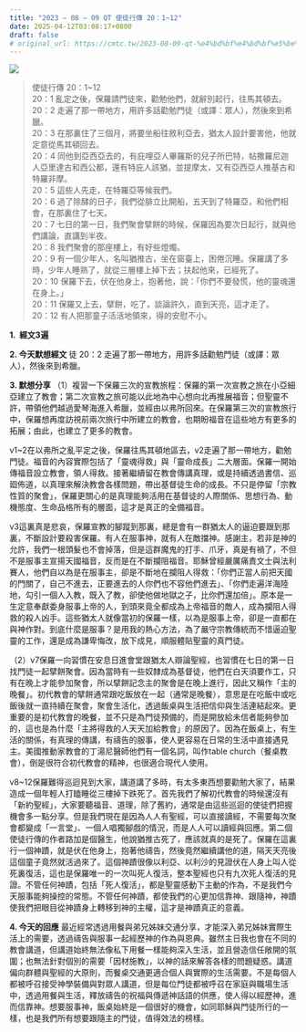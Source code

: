 ```yaml
---
title: "2023 – 08 – 09 QT 使徒行傳 20：1~12"
date: 2025-04-12T03:08:17+0800
draft: false
# original_url: https://cmtc.tw/2023-08-09-qt-%e4%bd%bf%e4%bd%bf%e5%be%92%e8%a1%8c%e5%82%b3-20%ef%bc%9a112
---
```


![](/images/qt.jpg)
> 使徒行傳 20：1\~12  
> 20：1 亂定之後，保羅請門徒來，勸勉他們，就辭別起行，往馬其頓去。  
> 20：2 走遍了那一帶地方，用許多話勸勉門徒（或譯：眾人），然後來到希臘。  
> 20：3 在那裏住了三個月，將要坐船往敘利亞去，猶太人設計要害他，他就定意從馬其頓回去。  
> 20：4 同他到亞西亞去的，有庇哩亞人畢羅斯的兒子所巴特，帖撒羅尼迦人亞里達古和西公都，還有特庇人該猶，並提摩太，又有亞西亞人推基古和特羅非摩。  
> 20：5 這些人先走，在特羅亞等候我們。  
> 20：6 過了除酵的日子，我們從腓立比開船，五天到了特羅亞，和他們相會，在那裏住了七天。  
> 20：7 七日的第一日，我們聚會擘餅的時候，保羅因為要次日起行，就與他們講論，直講到半夜。  
> 20：8 我們聚會的那座樓上，有好些燈燭。  
> 20：9 有一個少年人，名叫猶推古，坐在窗臺上，困倦沉睡。保羅講了多時，少年人睡熟了，就從三層樓上掉下去；扶起他來，已經死了。  
> 20：10 保羅下去，伏在他身上，抱著他，說：「你們不要發慌，他的靈魂還在身上。」  
> 20：11 保羅又上去，擘餅，吃了，談論許久，直到天亮，這才走了。  
> 20：12 有人把那童子活活地領來，得的安慰不小。

**1.  經文3遍**

**2. 今天默想經文**
徒 20：2 走遍了那一帶地方，用許多話勸勉門徒（或譯：眾人），然後來到希臘。

**3. 默想分享**
（1）複習一下保羅三次的宣教旅程：保羅的第一次宣教之旅在小亞細亞建立了教會；第二次宣教之旅可能以此地為中心想向北再推展福音；但聖靈不許，帶領他們越過愛琴海進入希臘，並經由以弗所回來。在保羅第三次的宣教旅行中，保羅想再度訪視前兩次旅行中所建立的教會，也期盼福音在這些地方有更多的拓展；由此，也建立了更多的教會。

v1\~2在以弗所之亂平定之後，保羅往馬其頓地區去，v2走遍了那一帶地方，勸勉門徒。福音的內容實際包括了「靈魂得救」與「靈命成長」二大層面。保羅一開始傳福音設立教會，領人得救。接著繼續留在教會傳講真理，或是持續透過書信、巡廻佈道，以真理來解決教會各樣問題，帶出基督徒生命的成長。不只是停留「宗教性質的聚會」，保羅更關心的是真理能夠活用在基督徒的人際關係、思想行為、動機態度、生命品格所有的層面，這才是真正的全備福音。

v3這裏真是悲哀，保羅宣教的腳蹤到那裏，總是會有一群猶太人的逼迫要跟到那裏，不斷設計要殺害保羅。有人在服事神，就有人在敵擋神。感謝主，若非是神的允許，我們一根頭髮也不會掉落，但是這群魔鬼的打手、爪牙，真是有禍了，不但不是服事主宣揚天國福音，反而是在不斷攔阻福音。耶穌曾經嚴厲痛責文士與法利賽人，他們自以為是在服事主，卻是不斷地在攔阻人得救：「你們正當人前把天國的門關了，自己不進去，正要進去的人你們也不容他們進去」、「你們走遍洋海陸地，勾引一個人入教，既入了教，卻使他做地獄之子，比你們還加倍」。原本是一生定意奉獻委身服事上帝的人，到頭來竟全都成為上帝福音的敵人，成為攔阻人得救的殺人凶手。這些猶太人就像當初的保羅一樣，以為是服事上帝，卻是一直都在與神作對。到底什麼是服事？是用我的熱心方法，為了嚴守宗教傳統而不惜逼迫聖靈的工作，還是成為謙卑悔改，放下成見，順服體貼聖靈的真門徒。

（2）v7保羅一向習慣在安息日進會堂跟猶太人辯論聖經，也習慣在七日的第一日找門徒一起擘餅聚會。因為當時有一些奴隸成為基督徒，他們在白天須要作工，只有在晚上才能參加聚會，所以擘餅記念主的聚會是在晚上進行，因此又稱作「主的晚餐」。初代教會的擘餅通常跟吃飯放在一起（通常是晚餐），意思是在吃飯中或吃飯後就一直持續在聚會，聚會生活化，透過飯桌與生活把信仰與生活連結起來。更重要的是初代教會的晚餐，並不只是為門徒預備的，而是開放給未信者能夠參加的，這也是為什麼「主將得救的人天天加給教會」的原因了。因為在飯桌上，有生活的關係，有真理的傳講，有禱告的服事，使人更容易在日常的生活中直接遇見主。美國推動家教會的丁湯尼醫師他們有一個名詞，叫作table church（餐桌教會），倒是很符合初代教會的精神，也很適合現代人使用。

v8\~12保羅難得巡迴見到大家，講道講了多時，有太多東西想要勸勉大家了，結果造成一個年輕人打瞌睡從三樓掉下跌死了。首先我們了解初代教會的時候還沒有「新約聖經」，大家要聽福音、道理，除了舊約，通常是由這些巡迴的使徒們把握機會多一點分享。但是我們現在是因為人人有聖經，可以直接讀經，不需要每次聚會都變成「一言堂」、一個人唱獨腳戲的情況，而是人人可以讀經與回應。第二個使徒行傳的作者路加是個醫生，他說猶推古死了，應該就真的是死了。保羅在這裏行一個神蹟，就是伏在他身上，抱著他禱告，然後竟然繼續講他的道，隔天天亮後這個童子竟然就活過來了。這個神蹟很像以利亞、以利沙的見證伏在人身上叫人從死裏復活，這也是保羅唯一的一次叫死人復活，整本聖經也只有九次死人復活的見證。不管任何神蹟，包括「死人復活」，都是聖靈感動下主動的作為，不是我們今天服事能夠操控的常態。不管任何神蹟，都使我們的心更加信靠神、跟隨神，神蹟使我們把眼目從神蹟身上轉移到神的主權，這才是神蹟真正的意義。

**4. 今天的回應**
最近經常透過用餐與弟兄姊妹交通分享，才能深入弟兄姊妹實際生活上的需要，透過禱告與服事一起經歷神的作為與恩典。雖然主日我也會在不同的教會講道，但講道始終無法像私下用餐一樣能夠深入生活，並且營造信任敞開的氛圍；也無法針對個別的需要「因材施教」，以神的話來解答各樣的問題疑惑。講道偏向群體與聖經的大原則，而餐桌交通更適合個人與實際的生活需要。不是每個人都被呼召接受神學裝備與對眾人講道，但是每位門徒都被呼召在家庭與職場生活中，透過用餐與生活，釋放禱告的祝福與傳遞神話語的供應，使人得以經歷神，進而信靠神。想要服事神，飯桌始終是一個很好的機會，如同耶穌與門徒所行的一樣，也是我們所有想要跟隨主的門徒，值得效法的榜樣。
